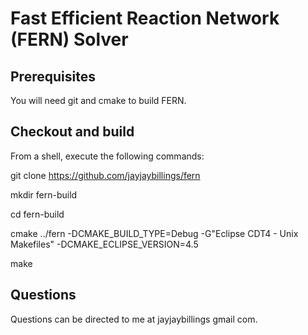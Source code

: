 # Fast Efficient Reaction Network (FERN) Solver

## Prerequisites
You will need git and cmake to build FERN.

## Checkout and build

From a shell, execute the following commands:


git clone https://github.com/jayjaybillings/fern

mkdir fern-build

cd fern-build

cmake ../fern -DCMAKE_BUILD_TYPE=Debug -G"Eclipse CDT4 - Unix Makefiles" -DCMAKE_ECLIPSE_VERSION=4.5

make

## Questions
Questions can be directed to me at jayjaybillings <at> gmail <dot> com.
